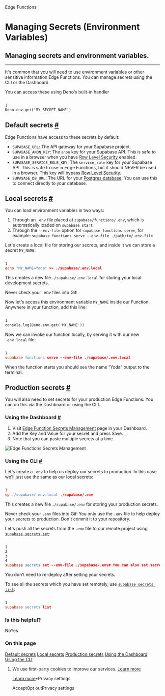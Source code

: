 Edge Functions

# Managing Secrets (Environment Variables)

## Managing secrets and environment variables.

* * *

It's common that you will need to use environment variables or other sensitive information Edge Functions. You can manage secrets using the CLI or the Dashboard.

You can access these using Deno's built-in handler

```flex

1
Deno.env.get('MY_SECRET_NAME')
```

## Default secrets [\#](https://supabase.com/docs/guides/functions/secrets\#default-secrets)

Edge Functions have access to these secrets by default:

- `SUPABASE_URL`: The API gateway for your Supabase project.
- `SUPABASE_ANON_KEY`: The `anon` key for your Supabase API. This is safe to use in a browser when you have [Row Level Security](https://supabase.com/docs/guides/database/postgres/row-level-security) enabled.
- `SUPABASE_SERVICE_ROLE_KEY`: The `service_role` key for your Supabase API. This is safe to use in Edge Functions, but it should NEVER be used in a browser. This key will bypass [Row Level Security](https://supabase.com/docs/guides/database/postgres/row-level-security).
- `SUPABASE_DB_URL`: The URL for your [Postgres database](https://supabase.com/docs/guides/database). You can use this to connect directly to your database.

## Local secrets [\#](https://supabase.com/docs/guides/functions/secrets\#local-secrets)

You can load environment variables in two ways:

1. Through an `.env` file placed at `supabase/functions/.env`, which is automatically loaded on `supabase start`
2. Through the `--env-file` option for `supabase functions serve`, for example: `supabase functions serve --env-file ./path/to/.env-file`

Let's create a local file for storing our secrets, and inside it we can store a secret `MY_NAME`:

```flex

1
echo "MY_NAME=Yoda" >> ./supabase/.env.local
```

This creates a new file `./supabase/.env.local` for storing your local development secrets.

Never check your .env files into Git!

Now let's access this environment variable `MY_NAME` inside our Function. Anywhere in your function, add this line:

```flex

1
console.log(Deno.env.get('MY_NAME'))
```

Now we can invoke our function locally, by serving it with our new `.env.local` file:

```flex

1
supabase functions serve --env-file ./supabase/.env.local
```

When the function starts you should see the name “Yoda” output to the terminal.

## Production secrets [\#](https://supabase.com/docs/guides/functions/secrets\#production-secrets)

You will also need to set secrets for your production Edge Functions. You can do this via the Dashboard or using the CLI.

### Using the Dashboard [\#](https://supabase.com/docs/guides/functions/secrets\#using-the-dashboard)

1. Visit [Edge Function Secrets Management](https://supabase.com/dashboard/project/_/settings/functions) page in your Dashboard.
2. Add the Key and Value for your secret and press Save.
3. Note that you can paste multiple secrets at a time.

![Edge Functions Secrets Management](https://supabase.com/docs/_next/image?url=%2Fdocs%2Fimg%2Fedge-functions-secrets--light.jpg&w=3840&q=75&dpl=dpl_9WgBm3X43HXGqPuPh4vSvQgRaZyZ)

### Using the CLI [\#](https://supabase.com/docs/guides/functions/secrets\#using-the-cli)

Let's create a `.env` to help us deploy our secrets to production. In this case we'll just use the same as our local secrets:

```flex

1
cp ./supabase/.env.local ./supabase/.env
```

This creates a new file `./supabase/.env` for storing your production secrets.

Never check your `.env` files into Git! You only use the `.env` file to help deploy your secrets to production. Don't commit it to your repository.

Let's push all the secrets from the `.env` file to our remote project using [`supabase secrets set`](https://supabase.com/docs/reference/cli/usage#supabase-secrets-set):

```flex

1
2
3
4
supabase secrets set --env-file ./supabase/.env# You can also set secrets individually using:supabase secrets set MY_NAME=Chewbacca
```

You don't need to re-deploy after setting your secrets.

To see all the secrets which you have set remotely, use [`supabase secrets list`](https://supabase.com/docs/reference/cli/usage#supabase-secrets-list):

```flex

1
supabase secrets list
```

### Is this helpful?

NoYes

### On this page

[Default secrets](https://supabase.com/docs/guides/functions/secrets#default-secrets) [Local secrets](https://supabase.com/docs/guides/functions/secrets#local-secrets) [Production secrets](https://supabase.com/docs/guides/functions/secrets#production-secrets) [Using the Dashboard](https://supabase.com/docs/guides/functions/secrets#using-the-dashboard) [Using the CLI](https://supabase.com/docs/guides/functions/secrets#using-the-cli)

1. We use first-party cookies to improve our services. [Learn more](https://supabase.com/privacy#8-cookies-and-similar-technologies-used-on-our-european-services)



   [Learn more](https://supabase.com/privacy#8-cookies-and-similar-technologies-used-on-our-european-services)•Privacy settings





   AcceptOpt outPrivacy settings